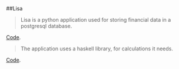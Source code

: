 ##Lisa

> Lisa is a python application used for storing financial data in a postgresql database.

<a href="http://github.com/rockwolf/lisa" target="_new">Code</a>.

> The application uses a haskell library, for calculations it needs.

<a href="https://github.com/rockwolf/haskell/tree/master/invade" target="_new">Code</a>.
